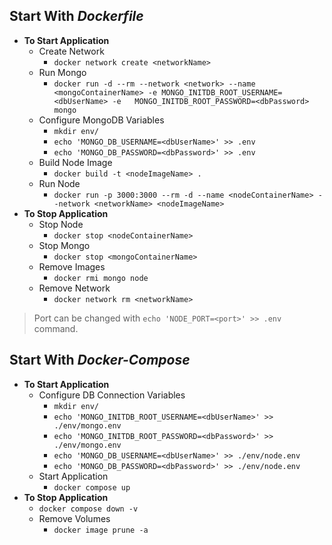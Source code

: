 ## Start With ***Dockerfile***

- **To Start Application**
  - Create Network
    - `docker network create <networkName>`
  - Run Mongo
    - `docker run -d --rm --network <network> --name <mongoContainerName> -e MONGO_INITDB_ROOT_USERNAME=<dbUserName> -e   MONGO_INITDB_ROOT_PASSWORD=<dbPassword> mongo`
  - Configure MongoDB Variables
    - `mkdir env/`
    - `echo 'MONGO_DB_USERNAME=<dbUserName>' >> .env`
    - `echo 'MONGO_DB_PASSWORD=<dbPassword>' >> .env`
  - Build Node Image
    - `docker build -t <nodeImageName> .`
  - Run Node
    - `docker run -p 3000:3000 --rm -d --name <nodeContainerName> --network <networkName> <nodeImageName>`
- **To Stop Application**
  - Stop Node
    - `docker stop <nodeContainerName>`
  - Stop Mongo
    - `docker stop <mongoContainerName>`
  - Remove Images
    - `docker rmi mongo node`
  - Remove Network
    - `docker network rm <networkName>`

> Port can be changed with `echo 'NODE_PORT=<port>' >> .env` command.

## Start With ***Docker-Compose***

- **To Start Application**
  - Configure DB Connection Variables
    - `mkdir env/`
    - `echo 'MONGO_INITDB_ROOT_USERNAME=<dbUserName>' >> ./env/mongo.env`
    - `echo 'MONGO_INITDB_ROOT_PASSWORD=<dbPassword>' >> ./env/mongo.env`
    - `echo 'MONGO_DB_USERNAME=<dbUserName>' >> ./env/node.env`
    - `echo 'MONGO_DB_PASSWORD=<dbPassword>' >> ./env/node.env`
  - Start Application
    - `docker compose up`
- **To Stop Application**
  - `docker compose down -v`
  - Remove Volumes
    - `docker image prune -a`